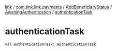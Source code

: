 [link](../../../index.md) / [com.tink.link.payments](../../index.md) / [AddBeneficiaryStatus](../index.md) / [AwaitingAuthentication](index.md) / [authenticationTask](./authentication-task.md)

# authenticationTask

`val authenticationTask: `[`AuthenticationTask`](../../../com.tink.link.authentication/-authentication-task/index.md)